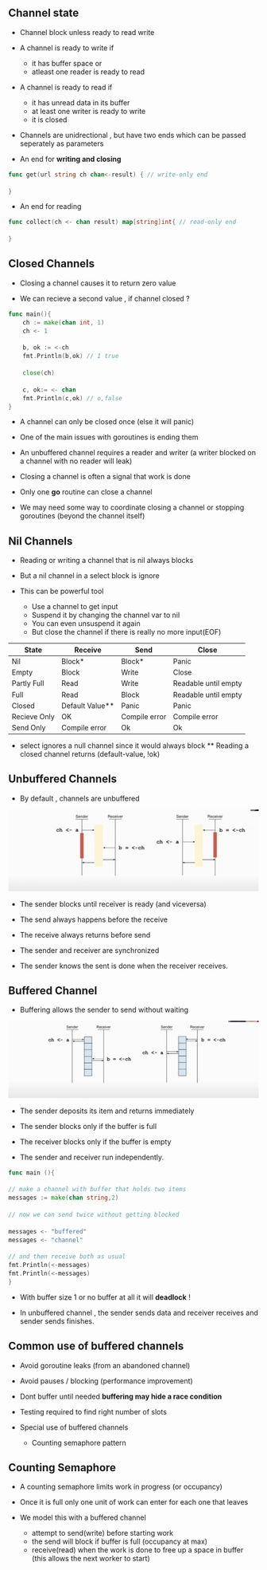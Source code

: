 

## Channel state

- Channel block unless ready to read write

- A channel is ready to write if 
    - it has buffer space or
    - atleast one reader is ready to read

- A channel is ready to read if
  - it has unread data in its buffer
  - at least one writer is ready to write
  - it is closed 

- Channels are unidrectional , but have two ends which can be passed
seperately as parameters

- An end for **writing and closing**

```go
func get(url string ch chan<-result) { // write-only end

}
```

- An end for reading
```go
func collect(ch <- chan result) map[string]int{ // read-only end

}
```

## Closed Channels

- Closing a channel causes it to return zero value

- We can recieve a second value , if channel closed ?

```go
func main(){
    ch := make(chan int, 1)
    ch <- 1

    b, ok := <-ch
    fmt.Println(b,ok) // 1 true

    close(ch)

    c, ok:= <- chan 
    fmt.Println(c,ok) // o,false
}
```

- A channel can only be closed once (else it will panic)

- One of the main issues with goroutines is ending them

- An unbuffered channel requires a reader and writer 
(a writer blocked on a channel with no reader will leak)

- Closing a channel is often a signal that work is done

- Only one **go** routine can close a channel

- We may need some way to coordinate closing a channel or stopping goroutines 
(beyond the channel itself)

## Nil Channels

- Reading or writing a channel that is nil always blocks

- But a nil channel in a select block is ignore

- This can be powerful tool
    - Use a channel to get input
    - Suspend it by changing the channel var to nil
    - You can even unsuspend it again
    - But close the channel if there is really no more input(EOF)

| State  | Receive   | Send  |Close   |
|---|---|---|---|
| Nil | Block*  | Block*  | Panic  |
|  Empty | Block  | Write  |Close   |
| Partly Full  | Read   | Write  | Readable until empty  |
|  Full | Read  |Block   | Readable until empty   |
|  Closed | Default Value**  | Panic   |Panic   |
| Recieve Only  | OK   | Compile error  | Compile error|
| Send Only  | Compile error   | Ok  |Ok|

* select ignores a null channel since it would always block
** Reading a closed channel returns (default-value, !ok)



## Unbuffered Channels

- By default , channels are unbuffered

![send-recieve](../images/channel-receive-send.png)

- The sender blocks until receiver is ready (and viceversa)

- The send always happens before the receive

- The receive always returns before send

- The sender and receiver are synchronized

- The sender knows the sent is done when the receiver receives.

## Buffered Channel

- Buffering allows the sender to send without waiting

![buffered-channel](../images/buffered-channel.png)

- The sender deposits its item and returns immediately

- The sender blocks only if the buffer is full

- The receiver blocks only if the buffer is empty

- The sender and receiver run independently.

```go
func main (){

// make a channel with buffer that holds two items
messages := make(chan string,2)

// now we can send twice without getting blocked

messages <- "buffered"
messages <- "channel"

// and then receive both as usual
fmt.Println(<-messages)
fmt.Println(<-messages)
}

```

- With buffer size 1 or no buffer at all it will **deadlock** !


- In unbuffered channel , the sender sends data and receiver receives and sender sends finishes.

## Common use of buffered channels

- Avoid goroutine leaks (from an abandoned channel)

- Avoid pauses / blocking (performance improvement)

- Dont buffer until needed **buffering may hide a race condition**

- Testing required to find right number of slots

- Special use of buffered channels
    - Counting semaphore pattern

## Counting Semaphore

-  A counting semaphore limits work in progress (or occupancy)

- Once it is full only one unit of work can enter for each one that leaves

- We model this with a buffered channel
  - attempt to send(write) before starting work
  - the send will block if buffer is full (occupancy at max)
  - receive(read) when the work is done to free up a space in buffer (this allows the next worker to start)

  